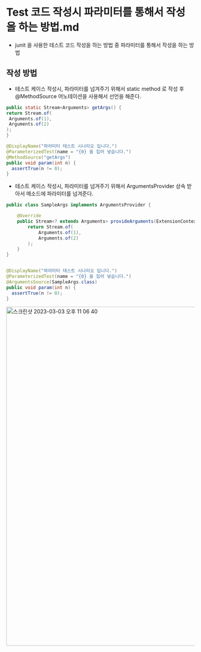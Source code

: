 # Test 코드 작성시 파라미터를 통해서 작성을 하는 방법.md 

* junit 을 사용한 테스트 코드 작성을 하는 방법 중 파라미터를 통해서 작성을 하는 방법 

## 작성 방법 

* 테스트 케이스 작성시, 파라미터를 넘겨주기 위해서 static method 로 작성 후 @MethodSource 어노테이션을 사용해서 선언을 해준다.

```java
public static Stream<Arguments> getArgs() {
return Stream.of(
 Arguments.of(1),
 Arguments.of(2)
);
}

@DisplayName("파라미터 테스트 시나리오 입니다.")
@ParameterizedTest(name = "{0} 을 집어 넣습니다.")
@MethodSource("getArgs")
public void param(int n) {
  assertTrue(n != 0);
}
```

* 테스트 케이스 작성시, 파라미터를 넘겨주기 위해서 ArgumentsProvider 상속 받아서 메소드에 파라미터를 넘겨준다.

```java
public class SampleArgs implements ArgumentsProvider {

    @Override
    public Stream<? extends Arguments> provideArguments(ExtensionContext context) throws Exception {
        return Stream.of(
            Arguments.of(1),
            Arguments.of(2)
        );
    }
}


@DisplayName("파라미터 테스트 시나리오 입니다.")
@ParameterizedTest(name = "{0} 을 집어 넣습니다.")
@ArgumentsSource(SampleArgs.class)
public void param(int n) {
  assertTrue(n != 0);
}
```
<img width="906" alt="스크린샷 2023-03-03 오후 11 06 40" src="https://user-images.githubusercontent.com/53357210/222740671-cd1fe8cd-906b-4def-8a33-34d608928702.png">


